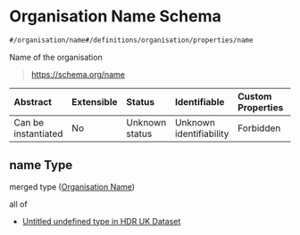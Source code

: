 # Organisation Name Schema

```txt
#/organisation/name#/definitions/organisation/properties/name
```

Name of the organisation

> <https://schema.org/name>

| Abstract            | Extensible | Status         | Identifiable            | Custom Properties | Additional Properties | Access Restrictions | Defined In                                                                                        |
| :------------------ | :--------- | :------------- | :---------------------- | :---------------- | :-------------------- | :------------------ | :------------------------------------------------------------------------------------------------ |
| Can be instantiated | No         | Unknown status | Unknown identifiability | Forbidden         | Allowed               | none                | [dataset.schema.json*](../../../schema/dataset/latest/dataset.schema.json "open original schema") |

## name Type

merged type ([Organisation Name](dataset-definitions-organisation-metadata-properties-organisation-name.md))

all of

*   [Untitled undefined type in HDR UK Dataset](dataset-definitions-organisation-metadata-properties-organisation-name-allof-0.md "check type definition")

